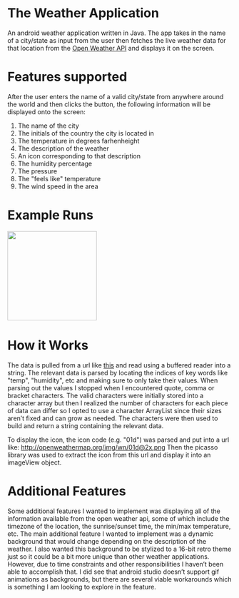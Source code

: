 # The Weather Application
An android weather application written in Java. The app takes in the name of a city/state as input from the user then fetches the live weather data
for that location from the [Open Weather API](https://openweathermap.org/) and displays it on the screen.

# Features supported

After the user enters the name of a valid city/state from anywhere around the world and then clicks the button, the following information will be displayed onto the screen:
1) The name of the city
2) The initials of the country the city is located in
3) The temperature in degrees farhenheight 
4) The description of the weather
5) An icon corresponding to that description
6) The humidity percentage
7) The pressure
8) The "feels like" temperature
9) The wind speed in the area

# Example Runs


<p align="left"> <img src="http://g.recordit.co/hCpMGBG2l4.gif" width="200" > </p>  



# How it Works

The data is pulled from a url like [this](https://api.openweathermap.org/data/2.5/weather?q=Boston&appid=e53301e27efa0b66d05045d91b2742d3&units=imperial) and read using a buffered reader into a string. The relevant data is parsed by locating the indices of key words like "temp", "humidity", etc and making sure to only take their values. When parsing out the values I stopped when I encountered quote, comma or bracket characters. The valid characters were initially stored into a character array but then I realized the number of characters for each piece of data can differ so I opted to use a character ArrayList since their sizes aren’t fixed and can grow as needed. The characters were then used to build and return a string containing the relevant data. 

To display the icon, the icon code (e.g. "01d") was parsed and put into a url like: http://openweathermap.org/img/wn/01d@2x.png
Then the picasso library was used to extract the icon from this url and display it into an imageView object. 


# Additional Features

Some additional features I wanted to implement was displaying all of the information available from the open weather api, some of which include the timezone of the location, the sunrise/sunset time, the min/max temperature, etc. The main additional feature I wanted to implement was a dynamic background that would change depending on the description of the weather. I also wanted this background to be stylized to a 16-bit retro theme just so it could be a bit more unique than other weather applications. However, due to time constraints and other responsibilities I haven’t been able to accomplish that. I did see that android studio doesn’t support gif animations as backgrounds, but there are several viable workarounds which is something I am looking to explore in the feature.
